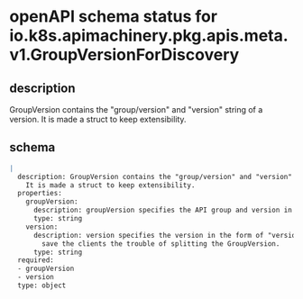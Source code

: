 # openAPI schema status for io.k8s.apimachinery.pkg.apis.meta.v1.GroupVersionForDiscovery

## description

GroupVersion contains the "group/version" and "version" string of a version. It is made a struct to keep extensibility.

## schema

```yaml
|
  description: GroupVersion contains the "group/version" and "version" string of a version.
    It is made a struct to keep extensibility.
  properties:
    groupVersion:
      description: groupVersion specifies the API group and version in the form "group/version"
      type: string
    version:
      description: version specifies the version in the form of "version". This is to
        save the clients the trouble of splitting the GroupVersion.
      type: string
  required:
  - groupVersion
  - version
  type: object

```
